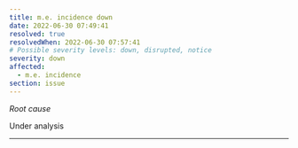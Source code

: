```yaml
---
title: m.e. incidence down
date: 2022-06-30 07:49:41
resolved: true
resolvedWhen: 2022-06-30 07:57:41
# Possible severity levels: down, disrupted, notice
severity: down
affected:
  - m.e. incidence
section: issue
---
```


*Root cause*

Under analysis

---


